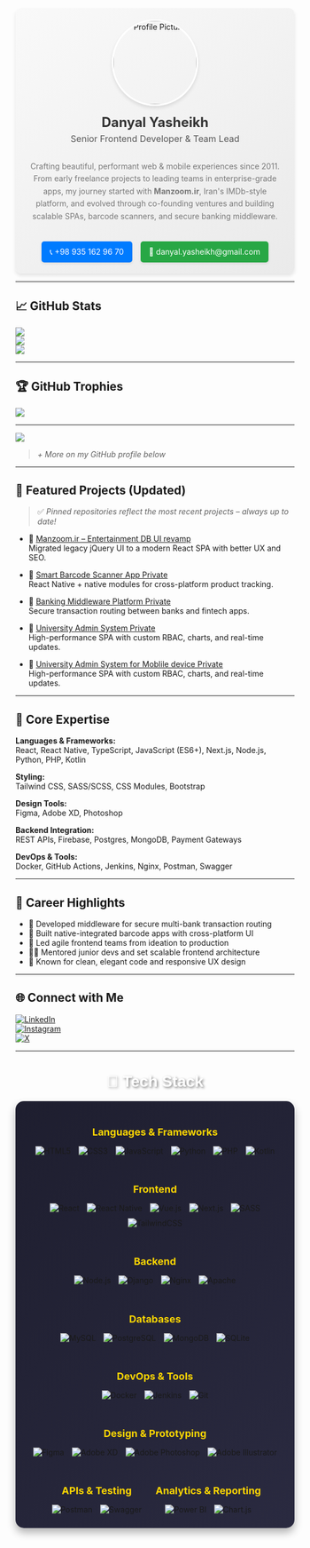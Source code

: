 
<div align="center">
  <div style="display: flex; flex-direction: column; align-items: center; padding: 20px; border-radius: 10px; background: linear-gradient(145deg, #f9f9f9, #eaeaea); box-shadow: 0 4px 6px rgba(0, 0, 0, 0.1)">
  
  <img src="https://avatars.githubusercontent.com/u/154216275?v=4" alt="Profile Picture" style="width: 150px; height: 150px; border-radius: 50%; object-fit: cover; border: 3px solid #fff; box-shadow: 0 4px 6px rgba(0, 0, 0, 0.1);" />

  <h1 style="margin: 15px 0 5px; font-size: 24px; font-weight: bold; color: #333;">Danyal Yasheikh</h1>

  <p style="margin: 0 0 15px; font-size: 16px; color: #555;">Senior Frontend Developer & Team Lead</p>

  <p style="text-align: center; font-size: 14px; color: #777; line-height: 1.6; max-width: 600px;">
      Crafting beautiful, performant web & mobile experiences since 2011. From early freelance projects to leading teams in enterprise-grade apps, my journey started with <strong>Manzoom.ir</strong>, Iran's IMDb-style platform, and evolved through co-founding ventures and building scalable SPAs, barcode scanners, and secure banking middleware.
    </p>

 
  <div style="margin-top: 20px; display: flex; gap: 15px;">
      <a href="tel:+989351629670" style="text-decoration: none; color: #fff; background: #007BFF; padding: 10px 15px; border-radius: 5px; font-size: 14px; box-shadow: 0 2px 4px rgba(0, 0, 0, 0.1);">📞 +98 935 162 96 70</a>
      <a href="mailto:danyal.yasheikh@gmail.com" style="text-decoration: none; color: #fff; background: #28A745; padding: 10px 15px; border-radius: 5px; font-size: 14px; box-shadow: 0 2px 4px rgba(0, 0, 0, 0.1);">📧 danyal.yasheikh@gmail.com</a>
    </div>
  </div>
</div>

<!--

# 💫 About Me
🎯 **Senior Frontend Developer & Team Lead**  
Crafting beautiful, performant web & mobile experiences since 2011.

From early freelance projects to leading teams in enterprise-grade apps, my journey started with **Manzoom.ir**, Iran's IMDb-style platform, and evolved through co-founding ventures and building scalable SPAs, barcode scanners, and secure banking middleware.

With 14+ years of experience, I specialize in **React**, **TypeScript**, and **performance-driven UIs**, with a passion for clean code, mentoring, and delivering real value to users.

# Contact Information

Phone: +98 935 162 96 70

Email: danyal.yasheikh@gmail.com  --- -->


---

## 📈 GitHub Stats
![](https://github-readme-stats.vercel.app/api?username=danyallya&theme=tokyonight&hide_border=true)<br/>
![](https://streak-stats.demolab.com/?user=danyallya&theme=tokyonight&hide_border=true)<br/>
![](https://github-readme-stats.vercel.app/api/top-langs/?username=danyallya&theme=tokyonight&hide_border=true&layout=compact)

---

## 🏆 GitHub Trophies
![](https://github-profile-trophy.vercel.app/?username=danyallya&theme=darkhub&no-frame=true&margin-w=8)

---

[![](https://visitcount.itsvg.in/api?id=danyallya&icon=0&color=0)](https://visitcount.itsvg.in)

<!-- Built with 💙 using GPRM: https://gprm.itsvg.in -->

> *+ More on my GitHub profile below*

---

## 🚀 Featured Projects (Updated)
> ✅ *Pinned repositories reflect the most recent projects – always up to date!*

- 🔹 [Manzoom.ir – Entertainment DB UI revamp](manzoom.ir)  
  Migrated legacy jQuery UI to a modern React SPA with better UX and SEO.

- 🔹 [Smart Barcode Scanner App  Private](https://github.com/danyallya/BarezPakhshCameraScan)  
  React Native + native modules for cross-platform product tracking.

- 🔹 [Banking Middleware Platform Private](https://github.com/danyallya/BarezPakhshPosMellat)  
  Secure transaction routing between banks and fintech apps.

- 🔹 [University Admin System Private](https://github.com/danyallya/p4rt-master)  
  High-performance SPA with custom RBAC, charts, and real-time updates.
  
- 🔹 [University Admin System for Moblile device Private](https://github.com/danyallya/p4rt-mobile)  
  High-performance SPA with custom RBAC, charts, and real-time updates.

---

## 🧠 Core Expertise
**Languages & Frameworks:**  
React, React Native, TypeScript, JavaScript (ES6+), Next.js, Node.js, Python, PHP, Kotlin

**Styling:**  
Tailwind CSS, SASS/SCSS, CSS Modules, Bootstrap

**Design Tools:**  
Figma, Adobe XD, Photoshop

**Backend Integration:**  
REST APIs, Firebase, Postgres, MongoDB, Payment Gateways

**DevOps & Tools:**  
Docker, GitHub Actions, Jenkins, Nginx, Postman, Swagger

---

## 🏅 Career Highlights
- 🏦 Developed middleware for secure multi-bank transaction routing  
- 📱 Built native-integrated barcode apps with cross-platform UI  
- 🚀 Led agile frontend teams from ideation to production  
- 🧑‍🏫 Mentored junior devs and set scalable frontend architecture  
- 🎨 Known for clean, elegant code and responsive UX design

---

## 🌐 Connect with Me
[![LinkedIn](https://img.shields.io/badge/LinkedIn-%230077B5.svg?logo=linkedin&logoColor=white)](https://linkedin.com/in/danyal-yasheikh-akbari-297085b1)  
[![Instagram](https://img.shields.io/badge/Instagram-%23E4405F.svg?logo=Instagram&logoColor=white)](https://instagram.com/danyal_y_s)  
[![X](https://img.shields.io/badge/X-%23000000.svg?logo=X&logoColor=white)](https://x.com/DanyalYasheikh)


---

<div align="center">
  <h1 style="color: #fff; font-family: Arial, sans-serif; text-shadow: 2px 2px 4px rgba(0, 0, 0, 0.5);">🧰 Tech Stack</h1>
  <div style="display: flex; flex-wrap: wrap; justify-content: center; gap: 20px; padding: 20px; background: linear-gradient(135deg, #1e1e2f, #2a2a40); border-radius: 15px; box-shadow: 0 8px 15px rgba(0, 0, 0, 0.3);">
    <div style="text-align: center;">
      <h3 style="color: #FFD700; font-size: 18px; margin-bottom: 10px;">Languages & Frameworks</h3>
      <img src="https://img.shields.io/badge/html5-E34F26?style=flat&logo=html5&logoColor=white" alt="HTML5" style="margin: 5px; transition: transform 0.3s;">
      <img src="https://img.shields.io/badge/css3-1572B6?style=flat&logo=css3&logoColor=white" alt="CSS3" style="margin: 5px; transition: transform 0.3s;">
      <img src="https://img.shields.io/badge/javascript-F7DF1E?style=flat&logo=javascript&logoColor=black" alt="JavaScript" style="margin: 5px; transition: transform 0.3s;">
      <img src="https://img.shields.io/badge/python-3776AB?style=flat&logo=python&logoColor=white" alt="Python" style="margin: 5px; transition: transform 0.3s;">
      <img src="https://img.shields.io/badge/php-777BB4?style=flat&logo=php&logoColor=white" alt="PHP" style="margin: 5px; transition: transform 0.3s;">
      <img src="https://img.shields.io/badge/kotlin-7F52FF?style=flat&logo=kotlin&logoColor=white" alt="Kotlin" style="margin: 5px; transition: transform 0.3s;">
    </div>

  <div style="text-align: center;">
      <h3 style="color: #FFD700; font-size: 18px; margin-bottom: 10px;">Frontend</h3>
      <img src="https://img.shields.io/badge/react-61DAFB?style=flat&logo=react&logoColor=black" alt="React" style="margin: 5px; transition: transform 0.3s;">
      <img src="https://img.shields.io/badge/react_native-61DAFB?style=flat&logo=react&logoColor=black" alt="React Native" style="margin: 5px; transition: transform 0.3s;">
      <img src="https://img.shields.io/badge/vue.js-4FC08D?style=flat&logo=vuedotjs&logoColor=white" alt="Vue.js" style="margin: 5px; transition: transform 0.3s;">
      <img src="https://img.shields.io/badge/next.js-black?style=flat&logo=next.js&logoColor=white" alt="Next.js" style="margin: 5px; transition: transform 0.3s;">
      <img src="https://img.shields.io/badge/SASS-CC6699?style=flat&logo=SASS&logoColor=white" alt="SASS" style="margin: 5px; transition: transform 0.3s;">
      <img src="https://img.shields.io/badge/tailwindcss-38B2AC?style=flat&logo=tailwind-css&logoColor=white" alt="TailwindCSS" style="margin: 5px; transition: transform 0.3s;">
    </div>

  <div style="text-align: center;">
      <h3 style="color: #FFD700; font-size: 18px; margin-bottom: 10px;">Backend</h3>
      <img src="https://img.shields.io/badge/node.js-339933?style=flat&logo=node.js&logoColor=white" alt="Node.js" style="margin: 5px; transition: transform 0.3s;">
      <img src="https://img.shields.io/badge/django-092E20?style=flat&logo=django&logoColor=white" alt="Django" style="margin: 5px; transition: transform 0.3s;">
      <img src="https://img.shields.io/badge/nginx-009639?style=flat&logo=nginx&logoColor=white" alt="Nginx" style="margin: 5px; transition: transform 0.3s;">
      <img src="https://img.shields.io/badge/apache-D42029?style=flat&logo=apache&logoColor=white" alt="Apache" style="margin: 5px; transition: transform 0.3s;">
    </div>

  <div style="text-align: center;">
      <h3 style="color: #FFD700; font-size: 18px; margin-bottom: 10px;">Databases</h3>
      <img src="https://img.shields.io/badge/mysql-4479A1?style=flat&logo=mysql&logoColor=white" alt="MySQL" style="margin: 5px; transition: transform 0.3s;">
      <img src="https://img.shields.io/badge/postgresql-316192?style=flat&logo=postgresql&logoColor=white" alt="PostgreSQL" style="margin: 5px; transition: transform 0.3s;">
      <img src="https://img.shields.io/badge/mongodb-47A248?style=flat&logo=mongodb&logoColor=white" alt="MongoDB" style="margin: 5px; transition: transform 0.3s;">
      <img src="https://img.shields.io/badge/sqlite-07405E?style=flat&logo=sqlite&logoColor=white" alt="SQLite" style="margin: 5px; transition: transform 0.3s;">
    </div>

   <div style="text-align: center;">
      <h3 style="color: #FFD700; font-size: 18px; margin-bottom: 10px;">DevOps & Tools</h3>
      <img src="https://img.shields.io/badge/docker-2496ED?style=flat&logo=docker&logoColor=white" alt="Docker" style="margin: 5px; transition: transform 0.3s;">
      <img src="https://img.shields.io/badge/jenkins-D24939?style=flat&logo=jenkins&logoColor=white" alt="Jenkins" style="margin: 5px; transition: transform 0.3s;">
      <img src="https://img.shields.io/badge/git-F05032?style=flat&logo=git&logoColor=white" alt="Git" style="margin: 5px; transition: transform 0.3s;">
    </div>

  <div style="text-align: center;">
      <h3 style="color: #FFD700; font-size: 18px; margin-bottom: 10px;">Design & Prototyping</h3>
      <img src="https://img.shields.io/badge/figma-F24E1E?style=flat&logo=figma&logoColor=white" alt="Figma" style="margin: 5px; transition: transform 0.3s;">
      <img src="https://img.shields.io/badge/adobe_xd-470137?style=flat&logo=adobe-xd&logoColor=white" alt="Adobe XD" style="margin: 5px; transition: transform 0.3s;">
      <img src="https://img.shields.io/badge/photoshop-31A8FF?style=flat&logo=adobe-photoshop&logoColor=white" alt="Adobe Photoshop" style="margin: 5px; transition: transform 0.3s;">
      <img src="https://img.shields.io/badge/illustrator-FF9A00?style=flat&logo=adobe-illustrator&logoColor=white" alt="Adobe Illustrator" style="margin: 5px; transition: transform 0.3s;">
    </div>

   <div style="text-align: center;">
      <h3 style="color: #FFD700; font-size: 18px; margin-bottom: 10px;">APIs & Testing</h3>
      <img src="https://img.shields.io/badge/postman-FF6C37?style=flat&logo=postman&logoColor=white" alt="Postman" style="margin: 5px; transition: transform 0.3s;">
      <img src="https://img.shields.io/badge/swagger-85EA2D?style=flat&logo=swagger&logoColor=white" alt="Swagger" style="margin: 5px; transition: transform 0.3s;">
    </div>

  <div style="text-align: center;">
      <h3 style="color: #FFD700; font-size: 18px; margin-bottom: 10px;">Analytics & Reporting</h3>
      <img src="https://img.shields.io/badge/power_bi-F2C811?style=flat&logo=powerbi&logoColor=black" alt="Power BI" style="margin: 5px; transition: transform 0.3s;">
      <img src="https://img.shields.io/badge/chart.js-F5788D?style=flat&logo=chart.js&logoColor=white" alt="Chart.js" style="margin: 5px; transition: transform 0.3s;">
    </div>
  </div>
</div>

<style>
  img:hover {
    transform: scale(1.1);
  }
</style>


<!--
## 🚀 Top Projects:

### ⚙️ [RuleEngine](https://github.com/pouya-heydarabadi/RuleEngine)
**Description**: A dynamic rule engine designed to evaluate business logic and automate decision-making processes based on various inputs. Built with **.NET Core** and focuses on high flexibility and scalability.

**Stats**:
- **Stars**: ![GitHub Stars](https://img.shields.io/github/stars/pouya-heydarabadi/RuleEngine?style=social)
- **Forks**: ![GitHub Forks](https://img.shields.io/github/forks/pouya-heydarabadi/RuleEngine?style=social)
- **Open Issues**: ![Open Issues](https://img.shields.io/github/issues/pouya-heydarabadi/RuleEngine?style=social)
- **Pull Requests**: ![Pull Requests](https://img.shields.io/github/issues-pr/pouya-heydarabadi/RuleEngine?style=social)

---

### 🌌 [SpaceBase-Architecture](https://github.com/pouya-heydarabadi/SpaceBase-Architecture)
**Description**: A cloud-native microservices architecture designed to handle large-scale systems, incorporating components like identity management, catalog services, and order placement.

**Stats**:
- **Stars**: ![GitHub Stars](https://img.shields.io/github/stars/pouya-heydarabadi/SpaceBase-Architecture?style=social)
- **Forks**: ![GitHub Forks](https://img.shields.io/github/forks/pouya-heydarabadi/SpaceBase-Architecture?style=social)
- **Open Issues**: ![Open Issues](https://img.shields.io/github/issues/pouya-heydarabadi/SpaceBase-Architecture?style=social)
- **Pull Requests**: ![Pull Requests](https://img.shields.io/github/issues-pr/pouya-heydarabadi/SpaceBase-Architecture?style=social)

---

### 🧠 [ObjectDetection-Service](https://github.com/pouya-heydarabadi/ObjectDetection-Service)
**Description**: Object Detection API for identifying objects in images using deep learning models with **TensorFlow** and **PyTorch**.

**Stats**:
- **Stars**: ![GitHub Stars](https://img.shields.io/github/stars/pouya-heydarabadi/ObjectDetection-Service?style=social)
- **Forks**: ![GitHub Forks](https://img.shields.io/github/forks/pouya-heydarabadi/ObjectDetection-Service?style=social)
- **Open Issues**: ![Open Issues](https://img.shields.io/github/issues/pouya-heydarabadi/ObjectDetection-Service?style=social)
- **Pull Requests**: ![Pull Requests](https://img.shields.io/github/issues-pr/pouya-heydarabadi/ObjectDetection-Service?style=social)

---

### 🔍 [Search-Service](https://github.com/pouya-heydarabadi/Search-Service)
**Description**: A microservice that implements a search functionality for distributed systems, optimized for fast, efficient search across multiple datasets.

**Stats**:
- **Stars**: ![GitHub Stars](https://img.shields.io/github/stars/pouya-heydarabadi/Search-Service?style=social)
- **Forks**: ![GitHub Forks](https://img.shields.io/github/forks/pouya-heydarabadi/Search-Service?style=social)
- **Open Issues**: ![Open Issues](https://img.shields.io/github/issues/pouya-heydarabadi/Search-Service?style=social)
- **Pull Requests**: ![Pull Requests](https://img.shields.io/github/issues-pr/pouya-heydarabadi/Search-Service?style=social)

---

### 🛒 [EShop_MicroService](https://github.com/pouya-heydarabadi/EShop_MicroService)
**Description**: E-commerce microservice built with **.NET Core** and **ASP.NET**, including features like order handling, product catalogs, and payment gateway integration.

**Stats**:
- **Stars**: ![GitHub Stars](https://img.shields.io/github/stars/pouya-heydarabadi/EShop_MicroService?style=social)
- **Forks**: ![GitHub Forks](https://img.shields.io/github/forks/pouya-heydarabadi/EShop_MicroService?style=social)
- **Open Issues**: ![Open Issues](https://img.shields.io/github/issues/pouya-heydarabadi/EShop_MicroService?style=social)
- **Pull Requests**: ![Pull Requests](https://img.shields.io/github/issues-pr/pouya-heydarabadi/EShop_MicroService?style=social)

--- -->
